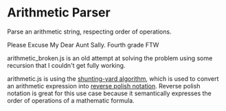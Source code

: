Arithmetic Parser
================

Parse an arithmetic string, respecting order of operations.

Please Excuse My Dear Aunt Sally.  Fourth grade FTW

arithmetic_broken.js is an old attempt at solving the problem using some recursion that I couldn't get fully working.

arithmetic.js is using the [shunting-yard algorithm](http://en.wikipedia.org/wiki/Shunting-yard_algorithm), which is used to convert an arithmetic expression into [reverse polish notation](http://en.wikipedia.org/wiki/Reverse_Polish_notation).  Reverse polish notation is great for this use case because it semantically expresses the order of operations of a mathematic formula.
